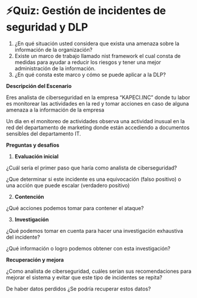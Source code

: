 # ⚡Quiz: Gestión de incidentes de seguridad y DLP

1. ¿En qué situación usted considera que exista una amenaza sobre la información de la organización?
2. Existe un marco de trabajo llamado nist framework el cual consta de medidas para ayudar a reducir los riesgos y tener una mejor administración de la información.
3. ¿En qué consta este marco y cómo se puede aplicar a la DLP?

**Descripción del Escenario**

Eres analista de ciberseguridad en la empresa “KAPECI.INC” donde tu labor es monitorear las actividades en la red y tomar acciones en caso de alguna amenaza a la información de la empresa

Un dia en el monitoreo de actividades observa una actividad inusual en la red del departamento de marketing donde están accediendo a documentos sensibles del departamento IT.

**Preguntas y desafíos**

1. **Evaluación inicial**

¿Cuál sería el primer paso que haría como analista de ciberseguridad?

¿Que determinar si este incidente es una equivocación (falso positivo) o una acción que puede escalar (verdadero positivo)

2. **Contención**

¿Qué acciones podemos tomar para contener el ataque?

3. **Investigación**

¿Qué podemos tomar en cuenta para hacer una investigación exhaustiva del incidente?

¿Qué información o logro podemos obtener con esta investigación?

**Recuperación y mejora**

¿Como analista de ciberseguridad, cuáles serían sus recomendaciones para mejorar el sistema y evitar que este tipo de incidentes se repita?

De haber datos perdidos ¿Se podría recuperar estos datos?